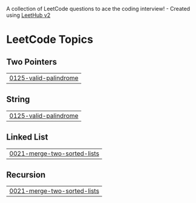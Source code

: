 A collection of LeetCode questions to ace the coding interview! - Created using [LeetHub v2](https://github.com/arunbhardwaj/LeetHub-2.0)
<!---LeetCode Topics Start-->
# LeetCode Topics
## Two Pointers
|  |
| ------- |
| [0125-valid-palindrome](https://github.com/nihal70002/Leetcode/tree/master/0125-valid-palindrome) |
## String
|  |
| ------- |
| [0125-valid-palindrome](https://github.com/nihal70002/Leetcode/tree/master/0125-valid-palindrome) |
## Linked List
|  |
| ------- |
| [0021-merge-two-sorted-lists](https://github.com/nihal70002/Leetcode/tree/master/0021-merge-two-sorted-lists) |
## Recursion
|  |
| ------- |
| [0021-merge-two-sorted-lists](https://github.com/nihal70002/Leetcode/tree/master/0021-merge-two-sorted-lists) |
<!---LeetCode Topics End-->